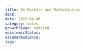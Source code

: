 ```yaml
---
title: On Markets and Marketplaces
deck: 
date: 2023-04-06
category: notes
growthStage: budding
epistemicStatus: 
assumedAudience: 
tags: 
---
```



